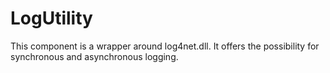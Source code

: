 # LogUtility
This component is a wrapper around log4net.dll. It offers the possibility for synchronous and asynchronous logging.
